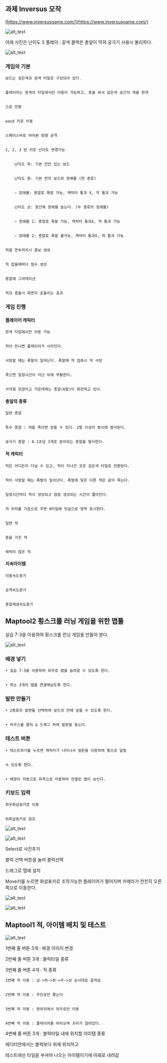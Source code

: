 
## 과제 Inversus 모작

[https://www.inversusgame.com/](https://www.inversusgame.com/)




![alt_text](images/image4.gif "image_tooltip")


아래 사진은 난이도 3 플레이 : 갈색 블럭은 총알이 막혀 궁극기 사용시 불리하다.





![alt_text](images/image8.gif "image_tooltip")



### 게임의 기본


    보드는 검은색과 흰색 타일로 구성되어 있다.


    플레이어는 흰색의 타일에서만 이동이 가능하고, 총을 쏴서 검은색 공간의 색을 흰색


    으로 전환


    wasd 키로 이동


    스페이스바로 바라본 방향 공격


    1, 2, 3 번 키로 난이도 변경가능


        난이도 하: 기본 칸만 있는 보드


        난이도 중: 기본 칸의 보드와 장애물 (한 종류)


        – 장애물: 총알로 폭발 가능, 캐릭터 통과 X, 적 통과 가능


        난이도 상: 중간에 장애물 놓는다. (두 종류의 장애물)


        – 장애물 1: 총알로 폭발 가능, 캐릭터 통과X, 적 통과 가능


        – 장애물 2: 총알로 폭발 불가능, 캐릭터 통과X, 적 통과 가능


    적을 연속처치시 콤보 생성


    적 잡을때마다 점수 생성


    총알에 그라데이션


    적과 충돌시 화면이 흔들리는 효과


### 게임 진행


#### 플레이어 캐릭터


    흰색 타일에서만 이동 가능


    적이 만나면 플레이어가 사라진다.


    사망할 때는 폭발이 일어난다. 폭발에 적 접촉시 적 사망


    죽으면 일정시간이 지난 뒤에 부활한다.


    사각형 모양이고 가운데에는 총알(6발)이 회전하고 있다.


#### 총알의 종류


    일반 총알


    특수 총알 : 적을 죽이면 얻을 수 있다. 2발 이상이 동시에 발사된다.


    궁극기 총알 : 0.1초당 3개로 분리되는 총알을 발사한다.


#### 적 캐릭터


    적은 어디든지 다닐 수 있고, 적이 지나간 곳은 검은색 타일로 전환된다.


    적이 사망할 때는 폭발이 일어난다. 폭발에 닿은 다른 적은 같이 죽는다.


    일정시간마다 적이 생성되고 점점 생성되는 시간이 짧아진다.


    적 위치를 기준으로 주변 8타일에 빗금으로 영역 표시한다.


    일반 적


    총을 가진 적


    체력이 많은 적


#### 지속아이템


    이동속도증가


    공격속도증가


    총알재생속도증가


## Maptool2 횡스크롤 러닝 게임을 위한 맵툴

실습 7-3을 이용하여 횡스크롤 런닝 게임을 만들어 본다.



![alt_text](images/image2.gif "image_tooltip")



### 배경 넣기


    • 실습 7-3을 이용하여 좌우로 맵을 늘려갈 수 있도록 한다.


    • 최소 3개의 맵을 연결해보도록 한다.


### 발판 만들기


    • 2종류의 발판을 선택하여 보드의 칸에 넣을 수 있도록 한다.


    • 마우스를 클릭 & 드래그 하여 발판을 놓는다.


### 테스트 버튼


    • 테스트하기를 누르면 캐릭터가 나타나서 발판을 이용하여 횡으로 달릴


    수 있도록 한다.


    • 배경이 자동으로 좌측으로 이동하며 연결된 맵이 보인다.


### 키보드 입력


    좌우화살표키로 이동


    위화살표키로 점프





![alt_text](images/image7.png "image_tooltip")




![alt_text](images/image3.png "image_tooltip")


Select로 사진추가

블럭 선택 버튼을 눌러 블럭선택

드래그로 맵에 설치

Move키를 누르면 화살표키로 조작가능한 플레이어가 떨어지며 카메라가 천천히 오른쪽으로 이동한다.




![alt_text](images/image6.png "image_tooltip")



![alt_text](images/image1.png "image_tooltip")



## Maptool1 적, 아이템 배치 및 테스트




![alt_text](images/image5.gif "image_tooltip")


1번째 줄 버튼 3개 : 배경 이미지 변경

2번째 줄 버튼 3개 : 블럭타일 종류

3번째 줄 버튼 4개 : 적 종류


    1번째 적 이동 : 상->하->좌->우->상 순서대로 움직임


    2번째 적 이동 : 주인공만 쫓는다


    3번째 적 이동 : 현위치에서 좌우로만 이동


    4번째 적 이동 : 플레이어를 따라오며 꼬리가 달려있다.

4번째 줄 버튼 3개 : 블럭타일 내에 위치할 아이템 종류

에디터안에서는 블럭보다 위에 위치하고

테스트에선 타일을 부셔야 나오는 아이템이기에 아래로 내려감



<!-- Docs to Markdown version 1.0β17 -->